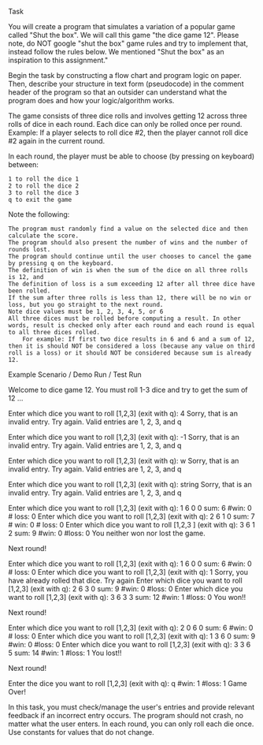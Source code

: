 Task

You will create a program that simulates a variation of a popular game called "Shut the box". We will call this game "the dice game 12". Please note, do NOT google "shut the box" game rules and try to implement that, instead follow the rules below. We mentioned "Shut the box" as an inspiration to this assignment."

Begin the task by constructing a flow chart and program logic on paper. Then, describe your structure in text form (pseudocode) in the comment header of the program so that an outsider can understand what the program does and how your logic/algorithm works.

The game consists of three dice rolls and involves getting 12 across three rolls of dice in each round. Each dice can only be rolled once per round. Example: If a player selects to roll dice #2, then the player cannot roll dice #2 again in the current round.

In each round, the player must be able to choose (by pressing on keyboard) between:

    1 to roll the dice 1
    2 to roll the dice 2
    3 to roll the dice 3
    q to exit the game

Note the following:

    The program must randomly find a value on the selected dice and then calculate the score.
    The program should also present the number of wins and the number of rounds lost.
    The program should continue until the user chooses to cancel the game by pressing q on the keyboard.
    The definition of win is when the sum of the dice on all three rolls is 12, and
    The definition of loss is a sum exceeding 12 after all three dice have been rolled.
    If the sum after three rolls is less than 12, there will be no win or loss, but you go straight to the next round.
    Note dice values must be 1, 2, 3, 4, 5, or 6
    All three dices must be rolled before computing a result. In other words, result is checked only after each round and each round is equal to all three dices rolled.
        For example: If first two dice results in 6 and 6 and a sum of 12, then it is should NOT be considered a loss (because any value on third roll is a loss) or it should NOT be considered because sum is already 12. 

Example Scenario / Demo Run / Test Run

Welcome to dice game 12. You must roll 1-3 dice and try to get the sum of 12 ...

Enter which dice you want to roll [1,2,3] (exit with q): 4
Sorry, that is an invalid entry. Try again. Valid entries are 1, 2, 3, and q

Enter which dice you want to roll [1,2,3] (exit with q): -1
Sorry, that is an invalid entry. Try again. Valid entries are 1, 2, 3, and q

Enter which dice you want to roll [1,2,3] (exit with q): w
Sorry, that is an invalid entry. Try again. Valid entries are 1, 2, 3, and q

Enter which dice you want to roll [1,2,3] (exit with q): string
Sorry, that is an invalid entry. Try again. Valid entries are 1, 2, 3, and q

Enter which dice you want to roll [1,2,3] (exit with q): 1
6 0 0 sum: 6 #win: 0 # loss: 0 
Enter which dice you want to roll [1,2,3] (exit with q): 2
6 1 0 sum: 7 # win: 0 # loss: 0 
Enter which dice you want to roll [1,2,3 ] (exit with q): 3
6 1 2 sum: 9 #win: 0 #loss: 0 
You neither won nor lost the game.

Next round! 

Enter which dice you want to roll [1,2,3] (exit with q): 1
6 0 0 sum: 6 #win: 0 # loss: 0 
Enter which dice you want to roll [1,2,3] (exit with q): 1
Sorry, you have already rolled that dice. Try again
Enter which dice you want to roll [1,2,3] (exit with q): 2
6 3 0 sum: 9 #win: 0 #loss: 0 
Enter which dice you want to roll [1,2,3] (exit with q): 3
6 3 3 sum: 12 #win: 1 #loss: 0 
You won!!

Next round! 

Enter which dice you want to roll [1,2,3] (exit with q): 2
0 6 0 sum: 6 #win: 0 # loss: 0 
Enter which dice you want to roll [1,2,3] (exit with q): 1
3 6 0 sum: 9 #win: 0 #loss: 0 
Enter which dice you want to roll [1,2,3] (exit with q): 3
3 6 5 sum: 14 #win: 1 #loss: 1 
You lost!!

Next round! 

Enter the dice you want to roll [1,2,3] (exit with q): q
#win: 1 #loss: 1 
Game Over!

In this task, you must check/manage the user's entries and provide relevant feedback if an incorrect entry occurs. The program should not crash, no matter what the user enters. In each round, you can only roll each die once. Use constants for values that do not change.
